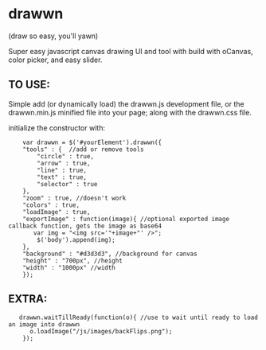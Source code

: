 drawwn
======
(draw so easy, you'll yawn)

Super easy javascript canvas drawing UI and tool with build with oCanvas, color picker, and easy slider.

TO USE:
-------
Simple add (or dynamically load) the drawwn.js development file, or the drawwn.min.js minified file into your page; along with the drawwn.css file.

initialize the constructor with:

        var drawwn = $('#yourElement').drawwn({
        "tools" : {  //add or remove tools
            "circle" : true,
            "arrow" : true,
            "line" : true,
            "text" : true,
            "selector" : true
        },
        "zoom" : true, //doesn't work
        "colors" : true, 
        "loadImage" : true,
        "exportImage" : function(image){ //optional exported image callback function, gets the image as base64
           var img = "<img src='"+image+"' />";
            $('body').append(img);
        },
        "background" : "#d3d3d3", //background for canvas
        "height" : "700px", //height
        "width" : "1000px" //width
        });
        
EXTRA:
------

       drawwn.waitTillReady(function(o){ //use to wait until ready to load an image into drawwn
          o.loadImage("/js/images/backFlips.png");
        });

